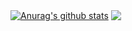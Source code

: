 <a href="https://github.com/anuraghazra/github-readme-stats"><img align="center" src="https://github-readme-stats.vercel.app/api?username=gzzyyxh&show_icons=true&include_all_commits=true&theme=buefy&hide_border=true" alt="Anurag's github stats" /></a>
<a href="https://github.com/anuraghazra/github-readme-stats"><img align="center" src="https://github-readme-stats.vercel.app/api/top-langs/?username=gzzyyxh&layout=compact&theme=buefy&hide_border=true" /></a>


<!--
[![Anurag's GitHub stats](https://github-readme-stats.vercel.app/api?username=gzzyyxh&count_private=true&layout=compact&show_icons=true&include_all_commits=true&theme=radical)](https://github.com/anuraghazra/github-readme-stats)
[![Top Langs](https://github-readme-stats.vercel.app/api/top-langs/?username=gzzyyxh&layout=compact)](https://github.com/gzzyxh/github-readme-stats)
-->

<!--
<a href="https://github.com/gzzyyxh/github-readme-stats">
  <img align="center" src="https://github-readme-stats.vercel.app/api/pin/?username=gzzyyxh&repo=github-readme-stats" />
</a>
<a href="https://github.com/gzzyyxh/convoychat">
  <img align="center" src="https://github-readme-stats.vercel.app/api/pin/?username=gzzyyxh&repo=convoychat" />
</a>
-->


<!--
**gzzyyxh/gzzyyxh** is a ✨ _special_ ✨ repository because its `README.md` (this file) appears on your GitHub profile.

Here are some ideas to get you started:

- 🔭 I’m currently working on ...
- 🌱 I’m currently learning ...
- 👯 I’m looking to collaborate on ...
- 🤔 I’m looking for help with ...
- 💬 Ask me about ...
- 📫 How to reach me: ...
- 😄 Pronouns: ...
- ⚡ Fun fact: ...
-->

